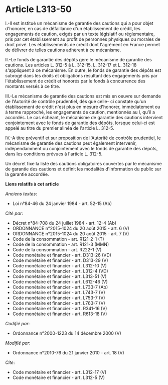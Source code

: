 # Article L313-50

I.-Il est institué un mécanisme de garantie des cautions qui a pour objet d'honorer, en cas de défaillance d'un établissement
de crédit, les engagements de caution, exigés par un texte législatif ou réglementaire, pris par cet établissement au profit
de personnes physiques ou morales de droit privé. Les établissements de crédit dont l'agrément en France permet de délivrer
de telles cautions adhèrent à ce mécanisme. 

II.-Le fonds de garantie des dépôts gère le mécanisme de garantie des cautions. Les articles L. 312-5 à L. 312-15, L. 312-17
et L. 312-18 s'appliquent à ce mécanisme. En outre, le fonds de garantie des dépôts est subrogé dans les droits et
obligations résultant des engagements pris par l'établissement de crédit et honorés par le fonds à concurrence des montants
versés à ce titre. 

III.-Le mécanisme de garantie des cautions est mis en oeuvre sur demande de l'Autorité de contrôle prudentiel, dès que celle-
ci constate qu'un établissement de crédit n'est plus en mesure d'honorer, immédiatement ou à terme rapproché, les engagements
de caution, mentionnés au I, qu'il a accordés. Le cas échéant, le mécanisme de garantie des cautions intervient conjointement
avec le fonds de garantie des dépôts, lorsque celui-ci est appelé au titre du premier alinéa de l'article L. 312-5. 

IV.-A titre préventif et sur proposition de l'Autorité de contrôle prudentiel, le mécanisme de garantie des cautions peut
également intervenir, indépendamment ou conjointement avec le fonds de garantie des dépôts, dans les conditions prévues à
l'article L. 312-5. 

Un décret fixe la liste des cautions obligatoires couvertes par le mécanisme de garantie des cautions et définit les
modalités d'information du public sur la garantie accordée.

**Liens relatifs à cet article**

_Anciens textes_:

  - Loi n°84-46 du 24 janvier 1984 - art. 52-15 (Ab)

_Cité par_:

  - Décret n°84-708 du 24 juillet 1984 - art. 12-4 (Ab)
  - ORDONNANCE n°2015-1024 du 20 août 2015 - art. 6 (V)
  - ORDONNANCE n°2015-1024 du 20 août 2015 - art. 7 (V)
  - Code de la consommation - art. R121-2-1 (T)
  - Code de la consommation - art. R121-3 (MMN)
  - Code de la consommation - art. R222-1 (V)
  - Code monétaire et financier - art. D313-26 (VD)
  - Code monétaire et financier - art. D313-29 (V)
  - Code monétaire et financier - art. L312-10 (V)
  - Code monétaire et financier - art. L312-4 (VD)
  - Code monétaire et financier - art. L313-51 (V)
  - Code monétaire et financier - art. L612-46 (V)
  - Code monétaire et financier - art. L733-7 (Ab)
  - Code monétaire et financier - art. L743-7 (V)
  - Code monétaire et financier - art. L753-7 (V)
  - Code monétaire et financier - art. L763-7 (V)
  - Code monétaire et financier - art. R341-16 (V)
  - Code monétaire et financier - art. R613-18 (V)

_Codifié par_:

  - Ordonnance n°2000-1223 du 14 décembre 2000 (V)

_Modifié par_:

  - Ordonnance n°2010-76 du 21 janvier 2010 - art. 18 (V)

_Cite_:

  - Code monétaire et financier - art. L312-17 (V)
  - Code monétaire et financier - art. L312-5 (V)
